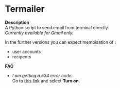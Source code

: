 Termailer
=========

**Description**  
A Python script to send email from terminal directly.  
*Currently available for Gmail only.*

In the further versions you can expect memoisation of :
* user accounts
* recipents

**FAQ**
 - *I am getting a 534 error code.*  
 Go to [this link][1] and select **Turn on**.

[1]:https://www.google.com/settings/security/lesssecureapps
